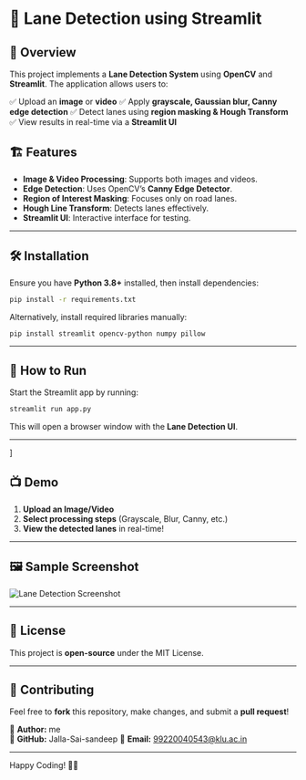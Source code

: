 # 🚀 Lane Detection using Streamlit

## 📌 Overview
This project implements a **Lane Detection System** using **OpenCV** and **Streamlit**. The application allows users to:

✅ Upload an **image** or **video**
✅ Apply **grayscale, Gaussian blur, Canny edge detection**
✅ Detect lanes using **region masking & Hough Transform**
✅ View results in real-time via a **Streamlit UI**

## 🏗️ Features
- **Image & Video Processing**: Supports both images and videos.
- **Edge Detection**: Uses OpenCV’s **Canny Edge Detector**.
- **Region of Interest Masking**: Focuses only on road lanes.
- **Hough Line Transform**: Detects lanes effectively.
- **Streamlit UI**: Interactive interface for testing.

---

## 🛠️ Installation
Ensure you have **Python 3.8+** installed, then install dependencies:

```bash
pip install -r requirements.txt
```

Alternatively, install required libraries manually:

```bash
pip install streamlit opencv-python numpy pillow
```

---

## 🚀 How to Run
Start the Streamlit app by running:

```bash
streamlit run app.py
```

This will open a browser window with the **Lane Detection UI**.

---

]
## 📺 Demo
1. **Upload an Image/Video**
2. **Select processing steps** (Grayscale, Blur, Canny, etc.)
3. **View the detected lanes** in real-time!

---

## 🖼️ Sample Screenshot
![Lane Detection Screenshot](https://via.placeholder.com/800x400?text=Lane+Detection+App)

---

## 📜 License
This project is **open-source** under the MIT License.

---

## 🤝 Contributing
Feel free to **fork** this repository, make changes, and submit a **pull request**!

🔹 **Author:** me  
🔹 **GitHub:**   Jalla-Sai-sandeep
🔹 **Email:** 99220040543@klu.ac.in

---

Happy Coding! 🚗💨

